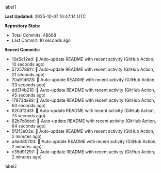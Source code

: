 
label1 
<!-- ACTIVITY_START -->
**Last Updated:** 2025-10-07 16:47:14 UTC

**Repository Stats:**
- Total Commits: 48668
- Last Commit: 10 seconds ago

**Recent Commits:**
- 10e5c12ed: 🤖 Auto-update README with recent activity (GitHub Action, 10 seconds ago)
- 5725789f1: 🤖 Auto-update README with recent activity (GitHub Action, 21 seconds ago)
- 70a91d628: 🤖 Auto-update README with recent activity (GitHub Action, 33 seconds ago)
- dd314b218: 🤖 Auto-update README with recent activity (GitHub Action, 45 seconds ago)
- 17873da99: 🤖 Auto-update README with recent activity (GitHub Action, 60 seconds ago)
- 9203f2d3f: 🤖 Auto-update README with recent activity (GitHub Action, 73 seconds ago)
- 82b7c8ded: 🤖 Auto-update README with recent activity (GitHub Action, 84 seconds ago)
- 5f2f3e03a: 🤖 Auto-update README with recent activity (GitHub Action, 2 minutes ago)
- a4e480700: 🤖 Auto-update README with recent activity (GitHub Action, 2 minutes ago)
- c35d91297: 🤖 Auto-update README with recent activity (GitHub Action, 2 minutes ago)
<!-- ACTIVITY_END -->

label2
